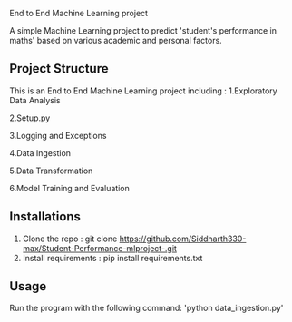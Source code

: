 End to End Machine Learning project

A simple Machine Learning project to predict 'student's performance in maths' based on various academic and personal factors. 

## Project Structure
This is an End to End Machine Learning project including :
1.Exploratory Data Analysis

2.Setup.py 

3.Logging and Exceptions 

4.Data Ingestion 

5.Data Transformation

6.Model Training and Evaluation

## Installations
1. Clone the repo :
    git clone https://github.com/Siddharth330-max/Student-Performance-mlproject-.git
2. Install requirements : pip install requirements.txt

## Usage 
Run the program with the following command: 'python data_ingestion.py'
